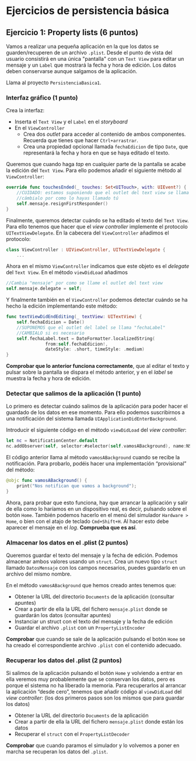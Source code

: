 # Ejercicios de persistencia básica

## Ejercicio 1: Property lists (6 puntos)

Vamos a realizar una pequeña aplicación en la que los datos se guarden/recuperen de un archivo `.plist`. Desde el punto de vista del usuario consistirá en una única "pantalla" con un `Text View` para editar un mensaje y un `Label` que mostrará la fecha y hora de edición. Los datos deben conservarse aunque salgamos de la aplicación.

Llama al proyecto `PersistenciaBasica1`.

### Interfaz gráfico (1 punto)

Crea la interfaz:

- Inserta el `Text View` y el `Label` en el *storyboard*
- En el `ViewController`
	+ Crea dos *outlet* para acceder al contenido de ambos componentes. Recuerda que tienes que hacer `Ctrl+arrastrar`.
    + Crea una propiedad opcional llamada `fechaEdicion` de tipo `Date`, que representará la fecha y hora en que se haya editado el texto. 

Queremos que cuando haga *tap* en cualquier parte de la pantalla se acabe la edición del `Text View`. Para ello podemos añadir el siguiente método al `ViewController`:

```swift
override func touchesEnded(_ touches: Set<UITouch>, with: UIEvent?) {
	//CUIDADO: estamos suponiendo que el outlet del text view se llama "mensaje"
	//cámbialo por como lo hayas llamado tú
    self.mensaje.resignFirstResponder()
}
```

Finalmente, queremos detectar cuándo se ha editado el texto del `Text View`. Para ello tenemos que hacer que el *view controller* implemente el protocolo `UITextViewDelegate`. En la cabecera del `ViewController` añadimos el protocolo:

```swift
class ViewController : UIViewController, UITextViewDelegate {
	...
```

Ahora en el mismo `ViewController` indicamos que este objeto es el *delegate* del `Text View`. En el método `viewDidLoad` añadimos

```swift
//Cambia "mensaje" por como se llame el outlet del text view
self.mensaje.delegate = self;
```

Y finalmente también en el `ViewController` podemos detectar cuándo se ha hecho la edición implementando este método:

```swift
func textViewDidEndEditing(_ textView: UITextView) {
    self.fechaEdicion = Date()
    //SUPONEMOS que el outlet del label se llama "fechaLabel"
    //CAMBIALO si es necesario
    self.fechaLabel.text = DateFormatter.localizedString(
               from:self.fechaEdicion!, 
               dateStyle: .short, timeStyle: .medium)
}
```

**Comprobar que lo anterior funciona correctamente**, que al editar el texto y pulsar sobre la pantalla se dispara el método anterior, y en el *label* se muestra la fecha y hora de edición.

### Detectar que salimos de la aplicación (1 punto)

Lo primero es detectar cuándo salimos de la aplicación para poder hacer el guardado de los datos en ese momento. Para ello podemos suscribirnos a una notificación del sistema llamada `UIApplicationDidEnterBackground`.

Introducir el siguiente código en el método `viewDidLoad` del *view controller*:

```swift
let nc = NotificationCenter.default
nc.addObserver(self, selector:#selector(self.vamosABackground), name:NSNotification.Name.UIApplicationDidEnterBackground, object: nil)
```

El código anterior llama al método `vamosABackground` cuando se recibe la notificación. Para probarlo, podéis hacer una implementación “provisional” del método:

```swift
@objc func vamosABackground() {
	print("Nos notifican que vamos a background");
}
```

Ahora, para probar que esto funciona, hay que arrancar la aplicación y salir de ella como lo haríamos en un dispositivo real, es decir, pulsando sobre el botón `Home`. También podemos hacerlo en el menú del simulador `Hardware > Home`, o bien con el atajo de teclado `Cmd+Shift+H`. Al hacer esto debe aparecer el mensaje en el *log*. **Comprueba que es así**.

### Almacenar los datos en el .plist (2 puntos)

Queremos guardar el texto del mensaje y la fecha de edición. Podemos almacenar ambos valores usando un `struct`. Crea un nuevo tipo `struct` llamado `DatosMensaje` con los campos necesarios, puedes guardarlo en un archivo del mismo nombre.  

En el método `vamosABackground` que hemos creado antes tenemos que:

- Obtener la URL del directorio `Documents` de la aplicación (consultar apuntes)
- Crear a partir de ella la URL del fichero `mensaje.plist` donde se guardarán los datos (consultar apuntes)
- Instanciar un struct con el texto del mensaje y la fecha de edición
- Guardar el archivo `.plist` con un `PropertyListEncoder`

**Comprobar** que cuando se sale de la aplicación pulsando el botón `Home` se ha creado el correspondiente archivo `.plist` con el contenido adecuado.

### Recuperar los datos del .plist (2 puntos)

Si salimos de la aplicación pulsando el botón `Home` y volviendo a entrar en ella veremos muy probablemente que se conservan los datos, pero es porque el sistema no ha liberado la memoria. Para recuperarlos al arrancar la aplicación “desde cero”, tenemos que  añadir código al `viewDidLoad` del *view controller*: (los dos primeros pasos son los mismos que para guardar los datos)

- Obtener la URL del directorio `Documents` de la aplicación 
- Crear a partir de ella la URL del fichero `mensaje.plist` donde están los datos
- Recuperar el `struct` con el  `PropertyListDecoder`
 
**Comprobar** que cuando paramos el simulador y lo volvemos a poner en marcha se recuperan los datos del `.plist`.